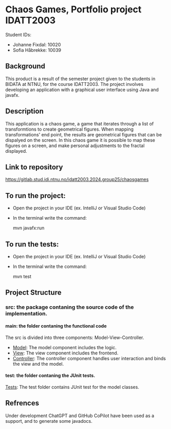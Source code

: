 # Chaos Games, Portfolio project IDATT2003

Student IDs: 
- Johanne Fixdal: 10020
- Sofia Håbrekke: 10039

## Background 

This product is a result of the semester project given to the students in BIDATA at NTNU, for the course IDATT2003. The project involves developing an application with a graphical user interface using Java and javafx. 


## Description 

This application is a chaos game, a game that iterates through a list of transformtions to create geometrical figures. When mapping transformations' end point, the results are geometrical figures that can be dispalyed on the screen. In this chaos game it is possible to map these figures on a screen, and make personal adjustments to the fractal displayed. 

## Link to repository
https://gitlab.stud.idi.ntnu.no/idatt2003.2024.group25/chaosgames

## To run the project: 
- Open the project in your IDE (ex. IntelliJ or Visual Studio Code)
- In the terminal write the command: 

    mvn javafx:run

## To run the tests: 
- Open the project in your IDE (ex. IntelliJ or Visual Studio Code)
- In the terminal write the command: 

    mvn test 

## Project Structure
### src: the package contaning the source code of the implementation. 
#### main: the folder contaning the functional code
The src is divided into three components: Model-View-Controller. 
- [Model](src/main/java/edu/ntnu/idatt2003/group25/model): The model component includes the logic. 
- [View](src/main/java/edu/ntnu/idatt2003/group25/view): The view component includes the frontend. 
- [Controller](src/main/java/edu/ntnu/idatt2003/group25/controller): The controller component handles user interaction and binds the view and the model. 

#### test: the folder contaning the JUnit tests. 
[Tests](src/test): The test folder contains JUnit test for the model classes.  


## Refrences
Under development ChatGPT and GitHub CoPilot have been used as a support, and to generate some javadocs. 

